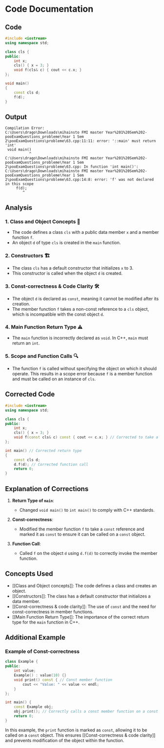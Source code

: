 # Code Documentation

## Code
```cpp
#include <iostream>
using namespace std;

class cls {
public:
    int x;
    cls() { x = 3; }
    void f(cls& c) { cout << c.x; }
};

void main()
{
    const cls d;
    f(d);
}
```

## Output
```
Compilation Error:
C:\Users\drago\Downloads\mihainsto FMI master Year%201%20Sem%202-pooExamQuestions_probleme\Year 1 Sem 2\pooExamQuestions\probleme\63.cpp:11:11: error: '::main' must return 'int'
 void main()
           ^
C:\Users\drago\Downloads\mihainsto FMI master Year%201%20Sem%202-pooExamQuestions_probleme\Year 1 Sem 2\pooExamQuestions\probleme\63.cpp: In function 'int main()':
C:\Users\drago\Downloads\mihainsto FMI master Year%201%20Sem%202-pooExamQuestions_probleme\Year 1 Sem 2\pooExamQuestions\probleme\63.cpp:14:8: error: 'f' was not declared in this scope
     f(d);
        ^
```

## Analysis

### 1. **Class and Object Concepts** 🧐
   - The code defines a class `cls` with a public data member `x` and a member function `f`.
   - An object `d` of type `cls` is created in the `main` function.

### 2. **Constructors** 🏗️
   - The class `cls` has a default constructor that initializes `x` to 3.
   - This constructor is called when the object `d` is created.

### 3. **Const-correctness & Code Clarity** 🛠️
   - The object `d` is declared as `const`, meaning it cannot be modified after its creation.
   - The member function `f` takes a non-const reference to a `cls` object, which is incompatible with the const object `d`.

### 4. **Main Function Return Type** ⚠️
   - The `main` function is incorrectly declared as `void`. In C++, `main` must return an `int`.

### 5. **Scope and Function Calls** 🔍
   - The function `f` is called without specifying the object on which it should operate. This results in a scope error because `f` is a member function and must be called on an instance of `cls`.

## Corrected Code
```cpp
#include <iostream>
using namespace std;

class cls {
public:
    int x;
    cls() { x = 3; }
    void f(const cls& c) const { cout << c.x; } // Corrected to take a const reference
};

int main() // Corrected return type
{
    const cls d;
    d.f(d); // Corrected function call
    return 0;
}
```

## Explanation of Corrections

1. **Return Type of `main`**:
   - Changed `void main()` to `int main()` to comply with C++ standards.

2. **Const-correctness**:
   - Modified the member function `f` to take a `const` reference and marked it as `const` to ensure it can be called on a `const` object.

3. **Function Call**:
   - Called `f` on the object `d` using `d.f(d)` to correctly invoke the member function.

## Concepts Used

- [[Class and Object concepts]]: The code defines a class and creates an object.
- [[Constructors]]: The class has a default constructor that initializes a data member.
- [[Const-correctness & code clarity]]: The use of `const` and the need for const-correctness in member functions.
- [[Main Function Return Type]]: The importance of the correct return type for the `main` function in C++.

## Additional Example

### Example of Const-correctness
```cpp
class Example {
public:
    int value;
    Example() : value(10) {}
    void print() const { // Const member function
        cout << "Value: " << value << endl;
    }
};

int main() {
    const Example obj;
    obj.print(); // Correctly calls a const member function on a const object
    return 0;
}
```

In this example, the `print` function is marked as `const`, allowing it to be called on a `const` object. This ensures [[Const-correctness & code clarity]] and prevents modification of the object within the function.